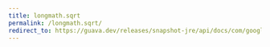 ```yaml
---
title: longmath.sqrt
permalink: /longmath.sqrt/
redirect_to: https://guava.dev/releases/snapshot-jre/api/docs/com/google/common/math/LongMath.html#sqrt-long-java.math.RoundingMode-
---
```

